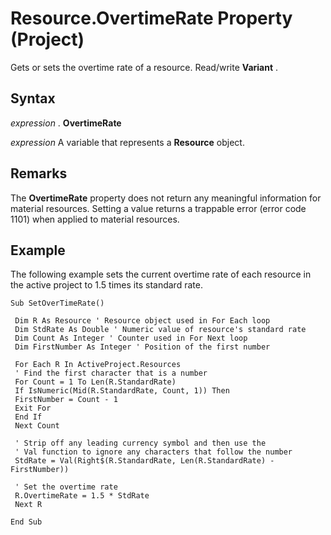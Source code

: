 
# Resource.OvertimeRate Property (Project)

Gets or sets the overtime rate of a resource. Read/write  **Variant** .


## Syntax

 _expression_ . **OvertimeRate**

 _expression_ A variable that represents a **Resource** object.


## Remarks

The  **OvertimeRate** property does not return any meaningful information for material resources. Setting a value returns a trappable error (error code 1101) when applied to material resources.


## Example

The following example sets the current overtime rate of each resource in the active project to 1.5 times its standard rate.


```
Sub SetOverTimeRate() 
 
 Dim R As Resource ' Resource object used in For Each loop 
 Dim StdRate As Double ' Numeric value of resource's standard rate 
 Dim Count As Integer ' Counter used in For Next loop 
 Dim FirstNumber As Integer ' Position of the first number 
 
 For Each R In ActiveProject.Resources 
 ' Find the first character that is a number 
 For Count = 1 To Len(R.StandardRate) 
 If IsNumeric(Mid(R.StandardRate, Count, 1)) Then 
 FirstNumber = Count - 1 
 Exit For 
 End If 
 Next Count 
 
 ' Strip off any leading currency symbol and then use the 
 ' Val function to ignore any characters that follow the number 
 StdRate = Val(Right$(R.StandardRate, Len(R.StandardRate) - FirstNumber)) 
 
 ' Set the overtime rate 
 R.OvertimeRate = 1.5 * StdRate 
 Next R 
 
End Sub
```

